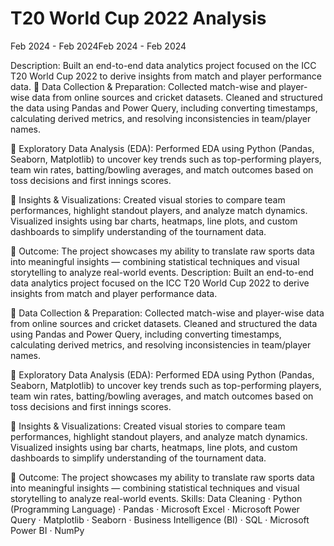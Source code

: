 # T20 World Cup 2022 Analysis
Feb 2024 - Feb 2024Feb 2024 - Feb 2024

Description:
Built an end-to-end data analytics project focused on the ICC T20 World Cup 2022 to derive insights from match and player performance data.
🔹 Data Collection & Preparation:
Collected match-wise and player-wise data from online sources and cricket datasets. Cleaned and structured the data using Pandas and Power Query, including converting timestamps, calculating derived metrics, and resolving inconsistencies in team/player names.

🔹 Exploratory Data Analysis (EDA):
Performed EDA using Python (Pandas, Seaborn, Matplotlib) to uncover key trends such as top-performing players, team win rates, batting/bowling averages, and match outcomes based on toss decisions and first innings scores.

🔹 Insights & Visualizations:
Created visual stories to compare team performances, highlight standout players, and analyze match dynamics. Visualized insights using bar charts, heatmaps, line plots, and custom dashboards to simplify understanding of the tournament data.

🔹 Outcome:
The project showcases my ability to translate raw sports data into meaningful insights — combining statistical techniques and visual storytelling to analyze real-world events.
Description: Built an end-to-end data analytics project focused on the ICC T20 World Cup 2022 to derive insights from match and player performance data. 

🔹 Data Collection & Preparation: Collected match-wise and player-wise data from online sources and cricket datasets. Cleaned and structured the data using Pandas and Power Query, including converting timestamps, calculating derived metrics, and resolving inconsistencies in team/player names. 

🔹 Exploratory Data Analysis (EDA): Performed EDA using Python (Pandas, Seaborn, Matplotlib) to uncover key trends such as top-performing players, team win rates, batting/bowling averages, and match outcomes based on toss decisions and first innings scores. 

🔹 Insights & Visualizations: Created visual stories to compare team performances, highlight standout players, and analyze match dynamics. Visualized insights using bar charts, heatmaps, line plots, and custom dashboards to simplify understanding of the tournament data. 

🔹 Outcome: The project showcases my ability to translate raw sports data into meaningful insights — combining statistical techniques and visual storytelling to analyze real-world events.
Skills: Data Cleaning · Python (Programming Language) · Pandas · Microsoft Excel · Microsoft Power Query · Matplotlib · Seaborn · Business Intelligence (BI) · SQL · Microsoft Power BI · NumPy
